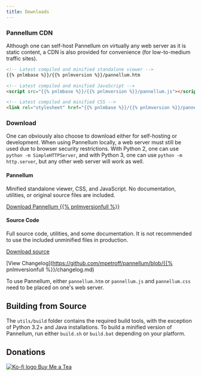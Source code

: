 ```yaml
---
title: Downloads
---
```


### Pannellum CDN

Although one can self-host Pannellum on virtually any web server as it is
static content, a CDN is also provided for convenience (for low-to-medium
traffic sites).
```html
<!-- Latest compiled and minified standalone viewer -->
{{% pnlmbase %}}/{{% pnlmversion %}}/pannellum.htm

<!-- Latest compiled and minified JavaScript -->
<script src="{{% pnlmbase %}}/{{% pnlmversion %}}/pannellum.js"></script>

<!-- Latest compiled and minified CSS -->
<link rel="stylesheet" href="{{% pnlmbase %}}/{{% pnlmversion %}}/pannellum.css">
```

### Download

One can obviously also choose to download either for self-hosting or
development. When using Pannellum locally, a web server must still be used due
to browser security restrictions. With Python 2, one can use
`python -m SimpleHTTPServer`, and with Python 3, one can use
`python -m http.server`, but any other web server will work as well.

<div class="row">
  <div class="col-sm-6">
    <h4>Pannellum</h4>
    <p>Minified standalone viewer, CSS, and JavaScript. No documentation,
    utilities, or original source files are included.</p>
    <a href="https://github.com/mpetroff/pannellum/releases/download/{{% pnlmversionfull %}}/pannellum-{{% pnlmversionfull %}}.zip" class="btn btn-default btn-lg" role="button">Download Pannellum {{% pnlmversionfull %}}</a>
  </div>
  <div class="col-sm-6">
    <h4>Source Code</h4>
    <p>Full source code, utilities, and some documentation. It is not
    recommended to use the included unminified files in production.</p>
    <a href="https://github.com/mpetroff/pannellum/archive/{{% pnlmversionfull %}}.zip" class="btn btn-default btn-lg" role="button">Download source</a>
  </div>
</div>

[View Changelog](https://github.com/mpetroff/pannellum/blob/{{% pnlmversionfull %}}/changelog.md)

To use Pannellum, either `pannellum.htm` or `pannellum.js` and `pannellum.css` need to be placed on one's web server.


## Building from Source

The `utils/build` folder contains the required build tools, with the exception
of Python 3.2+ and Java installations. To build a minified version of
Pannellum, run either `build.sh` or `build.bat` depending on your platform.


## Donations

<a href="https://ko-fi.com/mpetroff" class="btn btn-info btn-lg" role="button"><img alt="Ko-fi logo" src="/images/ko-fi-logo.svg"> Buy Me a Tea</a>

